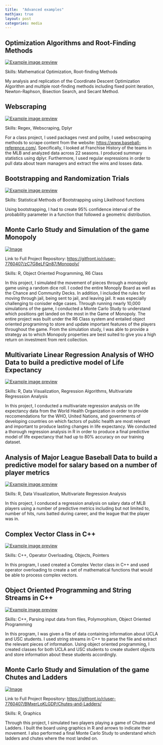 ```yaml
---
title:  "Advanced examples"
mathjax: true
layout: post
categories: media
---
```


## Optimization Algorithms and Root-Finding Methods 
[![Example image preview](https://github.com/sesha-csc/sesha-csc.github.io/blob/master/Screen%20Shot%202023-03-21%20at%208.20.34%20PM.png?raw=true)](https://drive.google.com/file/d/1qMER7HqZ6ZvFlLa_Sss9KViTtBI51Ygg/view)

Skills: Mathematical Optimization, Root-finding Methods 

My analysis and replication of the Coordinate Descent Optimization Algorithm and multiple root-finding methods including fixed point iteration, Newton-Raphson, Bisection Search, and Secant Method. 

## Webscraping 
[![Example image preview](https://github.com/sesha-csc/sesha-csc.github.io/blob/master/Screen%20Shot%202023-03-21%20at%209.36.08%20PM.png?raw=true)](https://drive.google.com/file/d/1XTXmYiJsU2RVyqQCclUxBKs6H15tDm5E/view)

Skills: Regex, Webscraping, Dplyr

For a class project, I used packages rvest and polite, I used webscraping methods to scrape content from the website: https://www.baseball-reference.com/. Specifically, I looked at Franchise History of the teams in the MLB and analyzed data across 22 seasons. I produced summary statistics using dplyr. Furthermore, I used regular expressions in order to pull data about team managers and extract the wins and losses data. 

## Bootstrapping and Randomization Trials
[![Example image preview](https://github.com/sesha-csc/sesha-csc.github.io/blob/master/Screen%20Shot%202023-03-21%20at%209.43.35%20PM.png?raw=true)](https://drive.google.com/file/d/1Wd_MX7Pivouo9NDGah7sgHvAlWH4DM1z/view)

Skills: Statistical Methods of Bootstrapping using Likelihood functions

Using bootstrapping, I had to create 95% confidence interval of the probability parameter in a function that followed a geometric distribution. 

## Monte Carlo Study and Simulation of the game Monopoly

[![Image](https://github.com/sesha-csc/sesha-csc.github.io/blob/master/Screen%20Shot%202023-03-21%20at%206.20.24%20PM.png?raw=true)](https://drive.google.com/file/d/1XUkdepCPXkrUk4scbgHgcJQOZtSsAmd0/view)

Link to Full Project Repository: https://gitfront.io/r/user-7760407/zC7G8eLFQn87/Monopoly/

Skills: R, Object Oriented Programming, R6 Class 

In this project, I simulated the movement of pieces through a monopoly game using a random dice roll. I coded the entire Monoply Board as well as the Chance and Community Decks. In addition, I included the rules for moving through jail, being sent to jail, and leaving jail. It was especially challenging to conisder edge cases. Through running nearly 10,000 simulations of the game, I conducted a Monte Carlo Study to understand which positions get landed on the most in the Game of Monopoly. The entire project was built under the R6 Class system and entailed object oriented programinng to store and update important features of the players throughout the game. From the simulation study, I was able to provide a strategy as to which Monopoly properties are best suited to give you a high return on investment from rent collection. 

## Multivariate Linear Regression Analysis of WHO Data to build a predictive model of Life Expectancy
[![Example image preview](https://github.com/sesha-csc/sesha-csc.github.io/blob/master/Screen%20Shot%202023-03-21%20at%207.26.51%20PM.png?raw=true)](https://drive.google.com/file/d/1ibUuSGAcfhTeRsVhMk2eaKtkEEuMv9Pb/view)

Skills: R, Data Visualization, Regression Algorithms, Multivariate Regresssion Analysis

In this project, I conducted a multivariate regression analysis on life expectancy data from the World Health Organization in order to provide reccomendations for the WHO, United Nations, and governments of developing countries on which factors of public health are most relevant and important to produce lasting changes in life expectancy. We conducted a thorough regression analysis in R in order to produce a final predictive model of life expectancy that had up to 80% accuracy on our training dataset. 

## Analysis of Major League Baseball Data to build a predictive model for salary based on a number of player metrics
[![Example image preview](https://github.com/sesha-csc/sesha-csc.github.io/blob/master/Screen%20Shot%202023-03-21%20at%208.11.18%20PM.png?raw=true)](https://drive.google.com/file/d/1gKu32uVhjyvuB9R3OL7kA2wefLnj0aJN/view?usp=share_link)

Skills: R, Data Visualization, Multivariate Regression Analysis

In this project, I conduced a regression analysis on salary data of MLB players using a number of predictive metrics including but not limited to, number of hits, runs batted during career, and the league that the player was in. 

## Complex Vector Class in C++

[![Example image preview](https://github.com/sesha-csc/sesha-csc.github.io/blob/master/Screen%20Shot%202023-03-21%20at%208.35.00%20PM.png?raw=true)](https://gitfront.io/r/user-7760407/8AemFP4zu3YA/Complex-Vectors/)

Skills: C++, Operator Overloading, Objects, Pointers

In this program, I used created a Complex Vector class in C++ and used operator overloading to create a set of mathematical functions that would be able to process complex vectors.  

## Object Oriented Programming and String Streams in C++

[![Example image preview](https://github.com/sesha-csc/sesha-csc.github.io/blob/master/Screen%20Shot%202023-03-21%20at%209.00.56%20PM.png?raw=true)](https://gitfront.io/r/user-7760407/Nk3yu4dPFVrd/Object-Oriented-Programming/)

Skills: C++, Parsing input data from files, Polymorphism, Object Oriented Programming 

In this program, I was given a file of data containing information about UCLA and USC students. I used string streams in C++ to parse the file and extract the relevant pieces of information. Using object oriented programming, I created classes for both UCLA and USC students to create student objects and store information about these students accordingly. 

## Monte Carlo Study and Simulation of the game Chutes and Ladders

[![Image](https://github.com/sesha-csc/sesha-csc.github.io/blob/master/Screen%20Shot%202023-03-21%20at%207.29.32%20PM.png?raw=true)](https://drive.google.com/file/d/1BqdCylwaM3AL3brazOsTBnjwXM4ZeEL8/view)

Link to Full Project Repository: https://gitfront.io/r/user-7760407/BMxerLoKLGDP/Chutes-and-Ladders/

Skills: R, Graphics 

Through this project, I simulated two players playing a game of Chutes and Ladders. I built the board using graphics in R and arrows to indicate their movement. I also performed a final Monte Carlo Study to understand which ladders and chutes where the most landed on.
